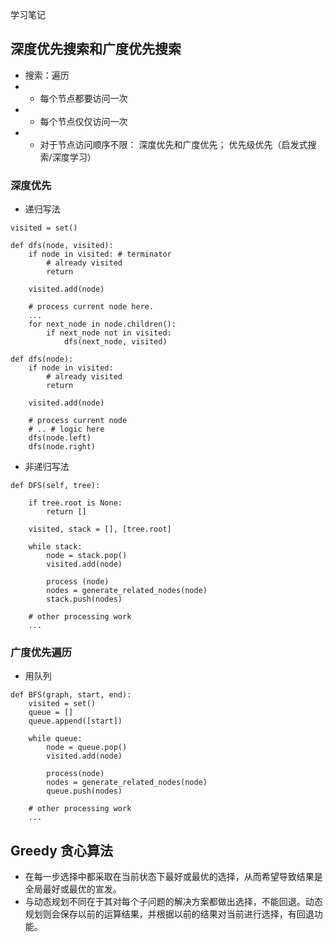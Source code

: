 学习笔记

## 深度优先搜索和广度优先搜索
- 搜索：遍历
- - 每个节点都要访问一次
- - 每个节点仅仅访问一次
- - 对于节点访问顺序不限： 深度优先和广度优先； 优先级优先（启发式搜索/深度学习）
### 深度优先
- 递归写法
```
visited = set() 

def dfs(node, visited):
    if node in visited: # terminator
    	# already visited 
    	return 

	visited.add(node) 

	# process current node here. 
	...
	for next_node in node.children(): 
		if next_node not in visited: 
			dfs(next_node, visited)

```

```
def dfs(node):
    if node in visited:
        # already visited
        return
    
    visited.add(node)

    # process current node
    # .. # logic here
    dfs(node.left)
    dfs(node.right)
```

- 非递归写法

```
def DFS(self, tree): 

	if tree.root is None: 
		return [] 

	visited, stack = [], [tree.root]

	while stack: 
		node = stack.pop() 
		visited.add(node)

		process (node) 
		nodes = generate_related_nodes(node) 
		stack.push(nodes) 

	# other processing work 
	...
```
### 广度优先遍历
- 用队列
```
def BFS(graph, start, end):
    visited = set()
	queue = [] 
	queue.append([start]) 

	while queue: 
		node = queue.pop() 
		visited.add(node)

		process(node) 
		nodes = generate_related_nodes(node) 
		queue.push(nodes)

	# other processing work 
	...
```



## Greedy 贪心算法
- 在每一步选择中都采取在当前状态下最好或最优的选择，从而希望导致结果是全局最好或最优的宣发。
- 与动态规划不同在于其对每个子问题的解决方案都做出选择，不能回退。动态规划则会保存以前的运算结果，并根据以前的结果对当前进行选择，有回退功能。